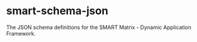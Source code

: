 # smart-schema-json
The JSON schema definitions for the SMART Matrix - Dynamic Application Framework.
